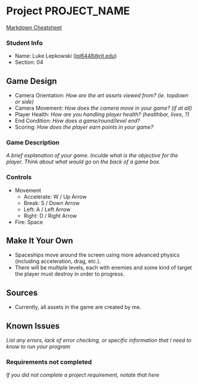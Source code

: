 # Project PROJECT_NAME

[Markdown Cheatsheet](https://github.com/adam-p/markdown-here/wiki/Markdown-Here-Cheatsheet)

### Student Info

-   Name: Luke Lepkowski (lpl6448@rit.edu)
-   Section: 04

## Game Design

-   Camera Orientation: _How are the art assets viewed from? (ie. topdown or side)_
-   Camera Movement: _How does the camera move in your game? (if at all)_
-   Player Health: _How are you handling player health? (healthbar, lives, ?)_
-   End Condition: _How does a game/round/level end?_
-   Scoring: _How does the player earn points in your game?_

### Game Description

_A brief explanation of your game. Inculde what is the objective for the player. Think about what would go on the back of a game box._

### Controls

-   Movement
    -   Accelerate: W / Up Arrow
    -   Break: S / Down Arrow
    -   Left: A / Left Arrow
    -   Right: D / Right Arrow
-   Fire: Space

## Make It Your Own

-   Spaceships move around the screen using more advanced physics (including acceleration, drag, etc.).
-   There will be multiple levels, each with enemies and some kind of target the player must destroy in order to progress.

## Sources

-   Currently, all assets in the game are created by me.

## Known Issues

_List any errors, lack of error checking, or specific information that I need to know to run your program_

### Requirements not completed

_If you did not complete a project requirement, notate that here_

